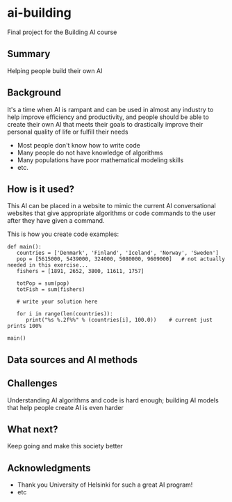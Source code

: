 # ai-building
Final project for the Building AI course

## Summary

Helping people build their own AI


## Background

It's a time when AI is rampant and can be used in almost any industry to help improve efficiency and productivity, and people should be able to create their own AI that meets their goals to drastically improve their personal quality of life or fulfill their needs

* Most people don't know how to write code
* Many people do not have knowledge of algorithms
* Many populations have poor mathematical modeling skills
* etc.


## How is it used?

This AI can be placed in a website to mimic the current AI conversational websites that give appropriate algorithms or code commands to the user after they have given a command.

This is how you create code examples:
```
def main():
   countries = ['Denmark', 'Finland', 'Iceland', 'Norway', 'Sweden']
   pop = [5615000, 5439000, 324000, 5080000, 9609000]   # not actually needed in this exercise...
   fishers = [1891, 2652, 3800, 11611, 1757]

   totPop = sum(pop)
   totFish = sum(fishers)

   # write your solution here

   for i in range(len(countries)):
      print("%s %.2f%%" % (countries[i], 100.0))    # current just prints 100%

main()
```


## Data sources and AI methods


## Challenges

Understanding AI algorithms and code is hard enough; building AI models that help people create AI is even harder



## What next?

Keep going and make this society better

## Acknowledgments
* Thank you University of Helsinki for such a great AI program!
* etc
